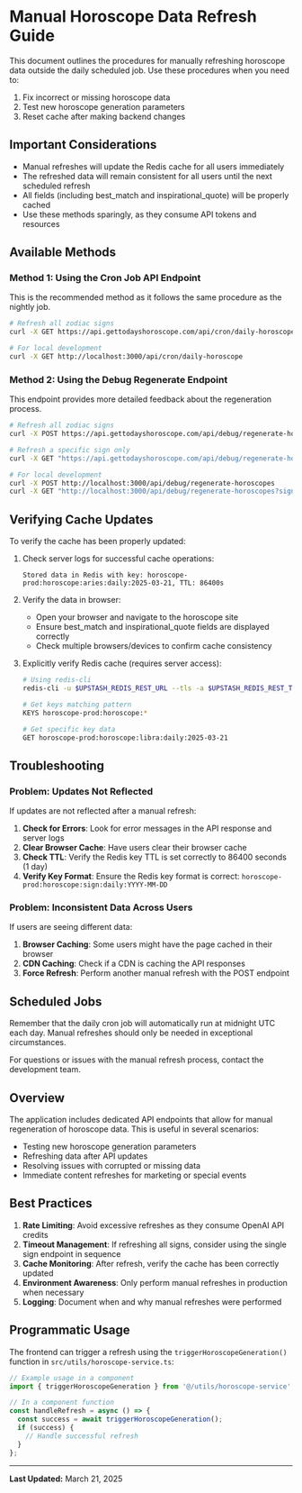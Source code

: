 # Manual Horoscope Data Refresh Guide

This document outlines the procedures for manually refreshing horoscope data outside the daily scheduled job. Use these procedures when you need to:

1. Fix incorrect or missing horoscope data
2. Test new horoscope generation parameters
3. Reset cache after making backend changes

## Important Considerations

* Manual refreshes will update the Redis cache for all users immediately
* The refreshed data will remain consistent for all users until the next scheduled refresh
* All fields (including best_match and inspirational_quote) will be properly cached
* Use these methods sparingly, as they consume API tokens and resources

## Available Methods

### Method 1: Using the Cron Job API Endpoint

This is the recommended method as it follows the same procedure as the nightly job.

```bash
# Refresh all zodiac signs
curl -X GET https://api.gettodayshoroscope.com/api/cron/daily-horoscope

# For local development
curl -X GET http://localhost:3000/api/cron/daily-horoscope
```

### Method 2: Using the Debug Regenerate Endpoint

This endpoint provides more detailed feedback about the regeneration process.

```bash
# Refresh all zodiac signs
curl -X POST https://api.gettodayshoroscope.com/api/debug/regenerate-horoscopes

# Refresh a specific sign only
curl -X GET "https://api.gettodayshoroscope.com/api/debug/regenerate-horoscopes?sign=libra"

# For local development
curl -X POST http://localhost:3000/api/debug/regenerate-horoscopes
curl -X GET "http://localhost:3000/api/debug/regenerate-horoscopes?sign=libra"
```

## Verifying Cache Updates

To verify the cache has been properly updated:

1. Check server logs for successful cache operations:
   ```
   Stored data in Redis with key: horoscope-prod:horoscope:aries:daily:2025-03-21, TTL: 86400s
   ```

2. Verify the data in browser:
   * Open your browser and navigate to the horoscope site
   * Ensure best_match and inspirational_quote fields are displayed correctly
   * Check multiple browsers/devices to confirm cache consistency

3. Explicitly verify Redis cache (requires server access):
   ```bash
   # Using redis-cli
   redis-cli -u $UPSTASH_REDIS_REST_URL --tls -a $UPSTASH_REDIS_REST_TOKEN
   
   # Get keys matching pattern
   KEYS horoscope-prod:horoscope:*
   
   # Get specific key data
   GET horoscope-prod:horoscope:libra:daily:2025-03-21
   ```

## Troubleshooting

### Problem: Updates Not Reflected

If updates are not reflected after a manual refresh:

1. **Check for Errors**: Look for error messages in the API response and server logs
2. **Clear Browser Cache**: Have users clear their browser cache
3. **Check TTL**: Verify the Redis key TTL is set correctly to 86400 seconds (1 day)
4. **Verify Key Format**: Ensure the Redis key format is correct: `horoscope-prod:horoscope:sign:daily:YYYY-MM-DD`

### Problem: Inconsistent Data Across Users

If users are seeing different data:

1. **Browser Caching**: Some users might have the page cached in their browser
2. **CDN Caching**: Check if a CDN is caching the API responses
3. **Force Refresh**: Perform another manual refresh with the POST endpoint

## Scheduled Jobs

Remember that the daily cron job will automatically run at midnight UTC each day. Manual refreshes should only be needed in exceptional circumstances.

For questions or issues with the manual refresh process, contact the development team.

## Overview

The application includes dedicated API endpoints that allow for manual regeneration of horoscope data. This is useful in several scenarios:

- Testing new horoscope generation parameters
- Refreshing data after API updates
- Resolving issues with corrupted or missing data
- Immediate content refreshes for marketing or special events

## Best Practices

1. **Rate Limiting**: Avoid excessive refreshes as they consume OpenAI API credits
2. **Timeout Management**: If refreshing all signs, consider using the single sign endpoint in sequence
3. **Cache Monitoring**: After refresh, verify the cache has been correctly updated
4. **Environment Awareness**: Only perform manual refreshes in production when necessary
5. **Logging**: Document when and why manual refreshes were performed

## Programmatic Usage

The frontend can trigger a refresh using the `triggerHoroscopeGeneration()` function in `src/utils/horoscope-service.ts`:

```typescript
// Example usage in a component
import { triggerHoroscopeGeneration } from '@/utils/horoscope-service';

// In a component function
const handleRefresh = async () => {
  const success = await triggerHoroscopeGeneration();
  if (success) {
    // Handle successful refresh
  }
};
```

---

**Last Updated:** March 21, 2025 